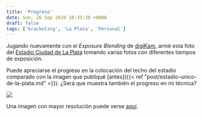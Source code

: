 ```yaml
---
title: 'Progreso'
date: Sun, 26 Sep 2010 18:33:38 +0000
draft: false
tags: ['bracketing', 'La Plata', 'Personal']
---
```


Jugando nuevamente con el _Exposure Blending_ de [digiKam](http://www.digikam.org/), armé esta foto del [Estadio Ciudad de La Plata](http://www.estadiolp.gba.gov.ar) 
tomando varias fotos con diferentes tiempos de exposición. 

Puede apreciarse el progreso en la colocación del techo del estadio comparado con la imagen que publiqué [antes]({{< ref "post/estadio-unico-de-la-plata.md" >}}). ¿Será que muestra también el progreso en mi técnica?

[![](https://lh4.googleusercontent.com/_kjktWGBKtT8/TVs1ljSqZYI/AAAAAAAAEX4/O8glQM4RBcY/s400/eu100919.jpg)](https://picasaweb.google.com/lh/photo/Z2nX-ebot0Ti9h4luSTB1Q?feat=embedwebsite)

Una imagen con mayor resolución puede verse [aquí](http://img40.imageshack.us/img40/1857/estlaplata2.png).
